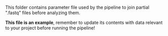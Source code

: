 This folder contains parameter file used by the pipeline to join partial ".fastq" files before analyzing them.

**This file is an example**, remember to update its contents with data relevant to your project before running the pipeline!
